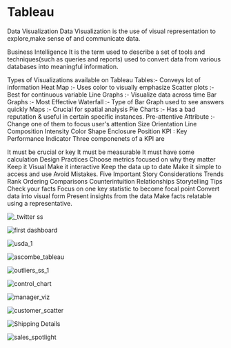 # Tableau

Data Visualization
Data Visualization is the use of visual representation to explore,make sense of and communicate data.

Business Intelligence
It is the term used to describe a set of tools and techniques(such as queries and reports) used to convert data from various databases into meaningful information.

Types of Visualizations available on Tableau
Tables:- Conveys lot of information
Heat Map :- Uses color to visually emphasize
Scatter plots :- Best for continuous variable
Line Graphs :- Visualize data across time
Bar Graphs :- Most Effective
Waterfall :- Type of Bar Graph used to see answers quickly
Maps :- Crucial for spatial analysis
Pie Charts :- Has a bad reputation & useful in certain specific instances.
Pre-attentive Attribute :- Change one of them to focus user's attention
Size
Orientation
Line Composition
Intensity
Color
Shape
Enclosure
Position
KPI : Key Performance Indicator
Three componenets of a KPI are

It must be crucial or key
It must be measurable
It must have some calculation
Design Practices
Choose metrics focused on why they matter
Keep it Visual
Make it interactive
Keep the data up to date
Make it simple to access and use
Avoid Mistakes.
Five Important Story Considerations
Trends
Rank Ordering
Comparisons
Counterintuition
Relationships
Storytelling Tips
Check your facts
Focus on one key statistic to become focal point
Convert data into visual form
Present insights from the data
Make facts relatable using a representative.


![_twitter ss](https://user-images.githubusercontent.com/64258638/115804615-f8705a00-a400-11eb-8d93-629a22f7b066.png)





![first dashboard](https://user-images.githubusercontent.com/64258638/115804667-176eec00-a401-11eb-8fef-0abca8530334.png)





![usda_1](https://user-images.githubusercontent.com/64258638/115905135-4c238780-a483-11eb-9539-164ba7d538d3.png)





![ascombe_tableau](https://user-images.githubusercontent.com/64258638/115944353-e6f78280-a4d2-11eb-9dd5-c6565300243b.png)




![outliers_ss_1](https://user-images.githubusercontent.com/64258638/115945396-3e98ec80-a4d9-11eb-9f8d-29ea0883b97a.png)



![control_chart](https://user-images.githubusercontent.com/64258638/115946913-fd590a80-a4e1-11eb-838a-ebbb13a46275.png)




![manager_viz](https://user-images.githubusercontent.com/64258638/115964708-5dcc6400-a543-11eb-9d54-1cdf197c6e25.png)






![customer_scatter](https://user-images.githubusercontent.com/64258638/116002064-760cb380-a615-11eb-8eb1-08ba107e68e1.png)




![Shipping Details](https://user-images.githubusercontent.com/64258638/116060775-cb8da280-a69f-11eb-908c-3f44ae427f4d.png)



![sales_spotlight](https://user-images.githubusercontent.com/64258638/116073685-5c6b7a80-a6ae-11eb-9ae7-5b83e54d2f4f.png)

